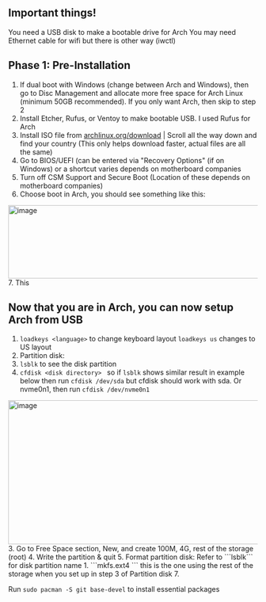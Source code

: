## Important things!
You need a USB disk to make a bootable drive for Arch
You may need Ethernet cable for wifi but there is other way (iwctl)

## Phase 1: Pre-Installation
1. If dual boot with Windows (change between Arch and Windows), then go to Disc Management and allocate more free space for Arch Linux (minimum 50GB recommended). If you only want Arch, then skip to step 2
2. Install Etcher, Rufus, or Ventoy to make bootable USB. I used Rufus for Arch
3. Install ISO file from [archlinux.org/download](https://archlinux.org/download/) | Scroll all the way down and find your country (This only helps download faster, actual files are all the same)
4. Go to BIOS/UEFI (can be entered via "Recovery Options" (if on Windows) or a shortcut varies depends on motherboard companies
5. Turn off CSM Support and Secure Boot (Location of these depends on motherboard companies)
6. Choose boot in Arch, you should see something like this:
<img width="598" height="148" alt="image" src="https://github.com/user-attachments/assets/fe75772c-ee69-47e7-b59f-f77ddb7ddea3" />
7. This

## Now that you are in Arch, you can now setup Arch from USB
1. ```loadkeys <language>``` to change keyboard layout ```loadkeys us``` changes to US layout
2. Partition disk:
  1. ```lsblk``` to see the disk partition
  2. ```cfdisk <disk directory> ``` so if ```lsblk``` shows similar result in example below then run ```cfdisk /dev/sda``` but cfdisk should work with sda. Or nvme0n1, then run ```cfdisk /dev/nvme0n1```
<img width="867" height="291" alt="image" src="https://github.com/user-attachments/assets/20109b61-cb7b-47c3-9adc-a15cbb392579" />
  3. Go to Free Space section, New, and create 100M, 4G, rest of the storage (root)
  4. Write the partition & quit
5. Format partition disk: Refer to ```lsblk``` for disk partition name
  1. ```mkfs.ext4 <root disk>``` this is the one using the rest of the storage when you set up in step 3 of Partition disk
7. 


Run ```sudo pacman -S git base-devel``` to install essential packages
